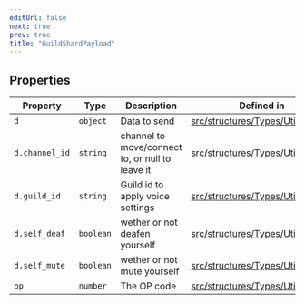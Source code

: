 ```yaml
---
editUrl: false
next: true
prev: true
title: "GuildShardPayload"
---
```


## Properties

| Property | Type | Description | Defined in |
| ------ | ------ | ------ | ------ |
| `d` | `object` | Data to send | [src/structures/Types/Utils.ts:430](https://github.com/appujet/lavalink-client/blob/4880e032861893b27e80b7c2d6c36639afbb3479/src/structures/Types/Utils.ts#L430) |
| `d.channel_id` | `string` | channel to move/connect to, or null to leave it | [src/structures/Types/Utils.ts:434](https://github.com/appujet/lavalink-client/blob/4880e032861893b27e80b7c2d6c36639afbb3479/src/structures/Types/Utils.ts#L434) |
| `d.guild_id` | `string` | Guild id to apply voice settings | [src/structures/Types/Utils.ts:432](https://github.com/appujet/lavalink-client/blob/4880e032861893b27e80b7c2d6c36639afbb3479/src/structures/Types/Utils.ts#L432) |
| `d.self_deaf` | `boolean` | wether or not deafen yourself | [src/structures/Types/Utils.ts:438](https://github.com/appujet/lavalink-client/blob/4880e032861893b27e80b7c2d6c36639afbb3479/src/structures/Types/Utils.ts#L438) |
| `d.self_mute` | `boolean` | wether or not mute yourself | [src/structures/Types/Utils.ts:436](https://github.com/appujet/lavalink-client/blob/4880e032861893b27e80b7c2d6c36639afbb3479/src/structures/Types/Utils.ts#L436) |
| `op` | `number` | The OP code | [src/structures/Types/Utils.ts:428](https://github.com/appujet/lavalink-client/blob/4880e032861893b27e80b7c2d6c36639afbb3479/src/structures/Types/Utils.ts#L428) |
